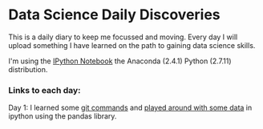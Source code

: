 # Data Science Daily Discoveries

This is a daily diary to keep me focussed and moving. 
Every day I will upload something I have learned on the path to gaining data 
science skills.

I'm using the [IPython Notebook](http://ipython.org) the Anaconda (2.4.1) 
Python (2.7.11) distribution.


### Links to each day:

Day 1: I learned some [git commands](001-git-basics.md) and [played around 
with some data](001-pandas-csv/LendingClub.ipynb) in ipython using the pandas 
library.